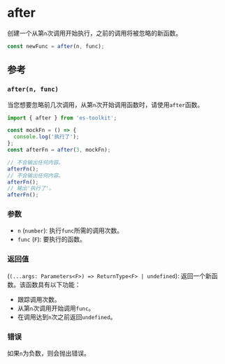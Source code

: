 # after

创建一个从第`n`次调用开始执行，之前的调用将被忽略的新函数。

```typescript
const newFunc = after(n, func);
```

## 参考

### `after(n, func)`

当您想要忽略前几次调用，从第`n`次开始调用函数时，请使用`after`函数。

```typescript
import { after } from 'es-toolkit';

const mockFn = () => {
  console.log('执行了');
};
const afterFn = after(3, mockFn);

// 不会输出任何内容。
afterFn();
// 不会输出任何内容。
afterFn();
// 输出'执行了'。
afterFn();
```

### 参数

- `n` (`number`): 执行`func`所需的调用次数。
- `func` (`F`): 要执行的函数。

### 返回值

(`(...args: Parameters<F>) => ReturnType<F> | undefined`): 返回一个新函数。该函数具有以下功能：

- 跟踪调用次数。
- 从第`n`次调用开始调用`func`。
- 在调用达到`n`次之前返回`undefined`。

### 错误

如果`n`为负数，则会抛出错误。